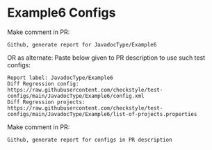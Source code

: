 # Example6 Configs
Make comment in PR:
```
Github, generate report for JavadocType/Example6
```
OR as alternate:
Paste below given to PR description to use such test configs:
```
Report label: JavadocType/Example6
Diff Regression config: https://raw.githubusercontent.com/checkstyle/test-configs/main/JavadocType/Example6/config.xml
Diff Regression projects: https://raw.githubusercontent.com/checkstyle/test-configs/main/JavadocType/Example6/list-of-projects.properties
```
Make comment in PR:
```
Github, generate report for configs in PR description
```
